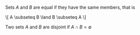 Sets $A$ and $B$ are equal if they have the same members, that is

\\[
A \subseteq B \land B \subseteq A
\\]

Two sets $A$ and $B$ are disjoint if $A \cap B = \emptyset$